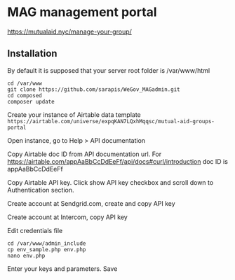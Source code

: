 # MAG management portal

https://mutualaid.nyc/manage-your-group/


## Installation

By default it is supposed that your server root folder is /var/www/html

    cd /var/www
	git clone https://github.com/sarapis/WeGov_MAGadmin.git
    cd composed
    composer update
	
	
Create your instance of Airtable data template `https://airtable.com/universe/expqKAN7LQxhMqqsc/mutual-aid-groups-portal`

Open instance, go to Help > API documentation

Copy Airtable doc ID from API documentation url. For https://airtable.com/appAaBbCcDdEeFf/api/docs#curl/introduction doc ID is appAaBbCcDdEeFf

Copy Airtable API key. Click show API key checkbox and scroll down to Authentication section.

Create account at Sendgrid.com, create and copy API key

Create account at Intercom, copy API key


Edit credentials file
	
	cd /var/www/admin_include
	cp env_sample.php env.php
	nano env.php
	
Enter your keys and parameters. Save
